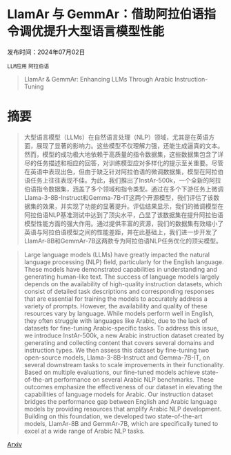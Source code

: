 # LlamAr 与 GemmAr：借助阿拉伯语指令调优提升大型语言模型性能

发布时间：2024年07月02日

`LLM应用` `阿拉伯语`

> LlamAr & GemmAr: Enhancing LLMs Through Arabic Instruction-Tuning

# 摘要

> 大型语言模型（LLMs）在自然语言处理（NLP）领域，尤其是在英语方面，展现了显著的影响力。这些模型不仅理解力强，还能生成逼真的文本。然而，模型的成功极大地依赖于高质量的指令数据集，这些数据集包含了详尽的任务描述和相应的回答，对训练模型应对多样化的提示至关重要。尽管在英语中表现出色，但由于缺乏针对阿拉伯语的微调数据集，模型在阿拉伯语任务上往往表现不佳。为此，我们推出了InstAr-500k，一个全新的阿拉伯语指令数据集，涵盖了多个领域和指令类型。通过在多个下游任务上微调Llama-3-8B-Instruct和Gemma-7B-IT这两个开源模型，我们评估了该数据集的效果，并实现了功能的显著提升。评估结果显示，我们的微调模型在阿拉伯语NLP基准测试中达到了顶尖水平，凸显了该数据集在提升阿拉伯语模型性能方面的强大作用。通过提供丰富的资源，我们的数据集有效缩小了英语与阿拉伯语模型之间的性能差距，并在此基础上，我们进一步开发了LlamAr-8B和GemmAr-7B这两款专为阿拉伯语NLP任务优化的顶尖模型。

> Large language models (LLMs) have greatly impacted the natural language processing (NLP) field, particularly for the English language. These models have demonstrated capabilities in understanding and generating human-like text. The success of language models largely depends on the availability of high-quality instruction datasets, which consist of detailed task descriptions and corresponding responses that are essential for training the models to accurately address a variety of prompts. However, the availability and quality of these resources vary by language. While models perform well in English, they often struggle with languages like Arabic, due to the lack of datasets for fine-tuning Arabic-specific tasks. To address this issue, we introduce InstAr-500k, a new Arabic instruction dataset created by generating and collecting content that covers several domains and instruction types. We then assess this dataset by fine-tuning two open-source models, Llama-3-8B-Instruct and Gemma-7B-IT, on several downstream tasks to scale improvements in their functionality. Based on multiple evaluations, our fine-tuned models achieve state-of-the-art performance on several Arabic NLP benchmarks. These outcomes emphasize the effectiveness of our dataset in elevating the capabilities of language models for Arabic. Our instruction dataset bridges the performance gap between English and Arabic language models by providing resources that amplify Arabic NLP development. Building on this foundation, we developed two state-of-the-art models, LlamAr-8B and GemmAr-7B, which are specifically tuned to excel at a wide range of Arabic NLP tasks.

[Arxiv](https://arxiv.org/abs/2407.02147)